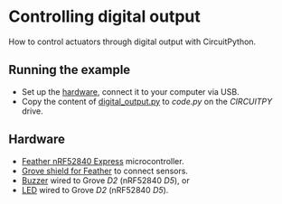 # Controlling digital output
How to control actuators through digital output with CircuitPython.

## Running the example
* Set up the [hardware](#Hardware), connect it to your computer via USB.
* Copy the content of [digital_output.py](digital_output.py) to _code.py_ on the _CIRCUITPY_ drive.

## Hardware
* [Feather nRF52840 Express](https://github.com/fhnw-idb/fhnw-idb/wiki/Feather-nRF52840-Express) microcontroller.
* [Grove shield for Feather](https://github.com/fhnw-idb/fhnw-idb/wiki/Grove-Adapters#grove-shield-for-feather) to connect sensors.
* [Buzzer](https://github.com/fhnw-idb/fhnw-idb/wiki/Grove-Actuators#buzzer) wired to Grove _D2_ (nRF52840 _D5_), or
* [LED](https://github.com/fhnw-idb/fhnw-idb/wiki/Grove-Actuators#led) wired to Grove _D2_ (nRF52840 _D5_).
